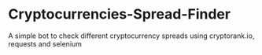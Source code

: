 # Cryptocurrencies-Spread-Finder
A simple bot to check different cryptocurrency spreads using cryptorank.io, requests and selenium
